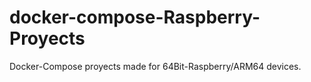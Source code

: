 # docker-compose-Raspberry-Proyects
Docker-Compose proyects made for 64Bit-Raspberry/ARM64 devices.
